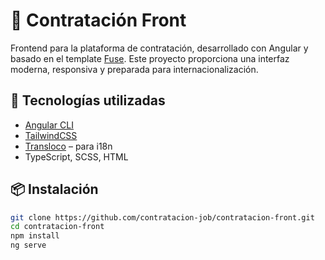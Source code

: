 # 🧾 Contratación Front

Frontend para la plataforma de contratación, desarrollado con Angular y basado en el template [Fuse](https://fusetheme.com/). Este proyecto proporciona una interfaz moderna, responsiva y preparada para internacionalización.

## 🚀 Tecnologías utilizadas

- [Angular CLI](https://angular.io/)
- [TailwindCSS](https://tailwindcss.com/)
- [Transloco](https://ngneat.github.io/transloco/) – para i18n
- TypeScript, SCSS, HTML

## 📦 Instalación

```bash
git clone https://github.com/contratacion-job/contratacion-front.git
cd contratacion-front
npm install
ng serve
